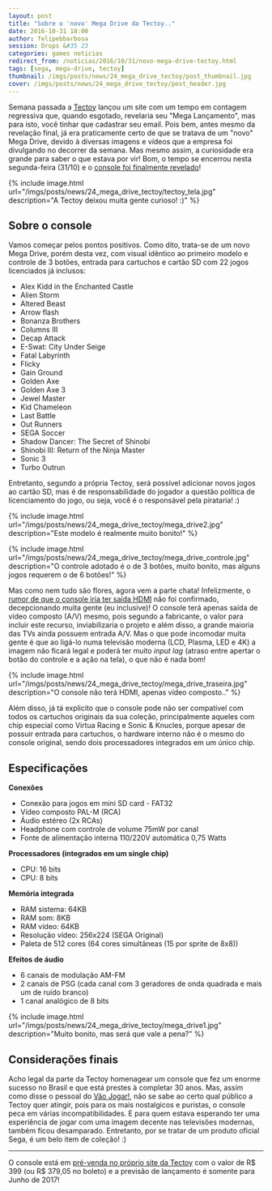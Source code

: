```yaml
---
layout: post
title: "Sobre o 'novo' Mega Drive da Tectoy.."
date: 2016-10-31 18:00
author: felipebbarbosa
session: Drops &#35 23
categories: games noticias
redirect_from: /noticias/2016/10/31/novo-mega-drive-tectoy.html
tags: [sega, mega-drive, tectoy]
thumbnail: /imgs/posts/news/24_mega_drive_tectoy/post_thumbnail.jpg
cover: /imgs/posts/news/24_mega_drive_tectoy/post_header.jpg
---
```


Semana passada a [Tectoy](http://www.tectoy.com.br/) lançou um site com um tempo em contagem regressiva que, quando esgotado, revelaria seu "Mega Lançamento", mas para isto, você tinhar que cadastrar seu email. Pois bem, antes mesmo da revelação final, já era praticamente certo de que se tratava de um "novo" Mega Drive, devido à diversas imagens e vídeos que a empresa foi divulgando no decorrer da semana. Mas mesmo assim, a curiosidade era grande para saber o que estava por vir! Bom, o tempo se encerrou nesta segunda-feira (31/10) e o [console foi finalmente revelado](http://www.tectoy.com.br/pre-venda-mega-drive-edicao-limitada/p/995040461825)!

<!--more-->

{% include image.html url="/imgs/posts/news/24_mega_drive_tectoy/tectoy_tela.jpg" description="A Tectoy deixou muita gente curioso! :)" %}

## Sobre o console

Vamos começar pelos pontos positivos. Como dito, trata-se de um novo Mega Drive, porém desta vez, com visual idêntico ao primeiro modelo e controle de 3 botões, entrada para cartuchos e cartão SD com 22 jogos licenciados já inclusos:

- Alex Kidd in the Enchanted Castle
- Alien Storm
- Altered Beast
- Arrow flash
- Bonanza Brothers
- Columns III
- Decap Attack
- E-Swat: City Under Seige
- Fatal Labyrinth
- Flicky
- Gain Ground
- Golden Axe
- Golden Axe 3
- Jewel Master
- Kid Chameleon
- Last Battle
- Out Runners
- SEGA Soccer
- Shadow Dancer: The Secret of Shinobi
- Shinobi III: Return of the Ninja Master
- Sonic 3
- Turbo Outrun

Entretanto, segundo a própria Tectoy, será possível adicionar novos jogos ao cartão SD, mas é de responsabilidade do jogador a questão política de licenciamento do jogo, ou seja, você é o responsável pela pirataria! :)

{% include image.html url="/imgs/posts/news/24_mega_drive_tectoy/mega_drive2.jpg" description="Este modelo é realmente muito bonito!" %}

{% include image.html url="/imgs/posts/news/24_mega_drive_tectoy/mega_drive_controle.jpg" description="O controle adotado é o de 3 botões, muito bonito, mas alguns jogos requerem o de 6 botões!" %}

Mas como nem tudo são flores, agora vem a parte chata! Infelizmente, o [rumor de que o console iria ter saída HDMI](http://www.campograndenews.com.br/lado-b/games/saiba-o-que-esperar-do-novo-console-que-a-tectoy-anunciara-dia-31) não foi confirmado, decepcionando muita gente (eu inclusive)! O console terá apenas saída de vídeo composto (A/V) mesmo, pois segundo a fabricante, o valor para incluir este recurso, inviabilizaria o projeto e além disso, a grande maioria das TVs ainda possuem entrada A/V. Mas o que pode incomodar muita gente é que ao ligá-lo numa televisão moderna (LCD, Plasma, LED e 4K) a imagem não ficará legal e poderá ter muito _input lag_ (atraso entre apertar o botão do controle e a ação na tela), o que não é nada bom!

{% include image.html url="/imgs/posts/news/24_mega_drive_tectoy/mega_drive_traseira.jpg" description="O console não terá HDMI, apenas vídeo composto.." %}

Além disso, já tá explicíto que o console pode não ser compatível com todos os cartuchos originais da sua coleção, principalmente aqueles com chip especial como Virtua Racing e Sonic & Knucles, porque apesar de possuir entrada para cartuchos, o hardware interno não é o mesmo do console original, sendo dois processadores integrados em um único chip.

## Especificações

**Conexões**

- Conexão para jogos em mini SD card - FAT32
- Vídeo composto PAL-M (RCA)
- Áudio estéreo (2x RCAs)
- Headphone com controle de volume 75mW por canal
- Fonte de alimentação interna 110/220V automática 0,75 Watts

**Processadores (integrados em um single chip)**

- CPU: 16 bits
- CPU: 8 bits

**Memória integrada**

- RAM sistema: 64KB
- RAM som: 8KB
- RAM vídeo: 64KB
- Resolução vídeo: 256x224 (SEGA Original)
- Paleta de 512 cores (64 cores simultâneas (15 por sprite de 8x8))

**Efeitos de áudio**

- 6 canais de modulação AM-FM
- 2 canais de PSG (cada canal com 3 geradores de onda quadrada e mais um de ruído branco)
- 1 canal analógico de 8 bits

{% include image.html url="/imgs/posts/news/24_mega_drive_tectoy/mega_drive1.jpg" description="Muito bonito, mas será que vale a pena?" %}

## Considerações finais

Acho legal da parte da Tectoy homenagear um console que fez um enorme sucesso no Brasil e que está prestes à completar 30 anos. Mas, assim como disse o pessoal do [Vão Jogar!](http://vaojogar.com.br/escrito/tectoy-abre-pre-venda-para-edicao-especial-do-mega-drive), não se sabe ao certo qual público a Tectoy quer atingir, pois para os mais nostalgicos e puristas, o console peca em várias incompatibilidades. E para quem estava esperando ter uma experiência de jogar com uma imagem decente nas televisões modernas, também ficou desamparado. Entretanto, por se tratar de um produto oficial Sega, é um belo item de coleção! :)

---

O console está em [pré-venda no próprio site da Tectoy](http://www.tectoy.com.br/pre-venda-mega-drive-edicao-limitada/p/995040461825) com o valor de R$ 399 (ou R$ 379,05 no boleto) e a previsão de lançamento é somente para Junho de 2017!
